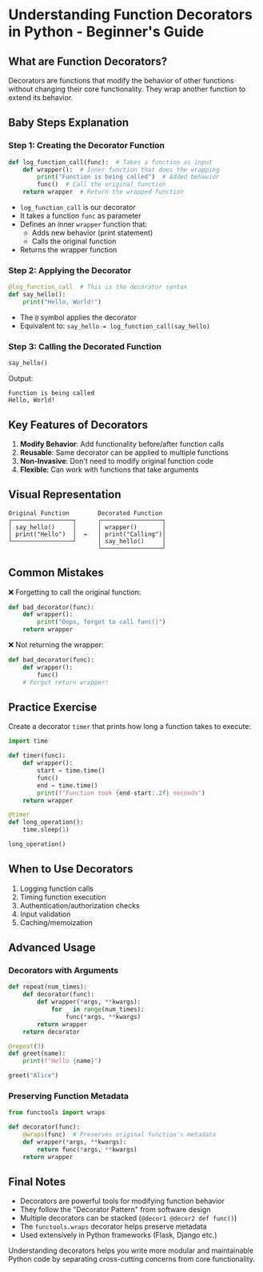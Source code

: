# Understanding Function Decorators in Python - Beginner's Guide

## What are Function Decorators?

Decorators are functions that modify the behavior of other functions without changing their core functionality. They wrap another function to extend its behavior.

## Baby Steps Explanation

### Step 1: Creating the Decorator Function
```python
def log_function_call(func):  # Takes a function as input
    def wrapper():  # Inner function that does the wrapping
        print("Function is being called")  # Added behavior
        func()  # Call the original function
    return wrapper  # Return the wrapped function
```
- `log_function_call` is our decorator
- It takes a function `func` as parameter
- Defines an inner `wrapper` function that:
  - Adds new behavior (print statement)
  - Calls the original function
- Returns the wrapper function

### Step 2: Applying the Decorator
```python
@log_function_call  # This is the decorator syntax
def say_hello():
    print("Hello, World!")
```
- The `@` symbol applies the decorator
- Equivalent to: `say_hello = log_function_call(say_hello)`

### Step 3: Calling the Decorated Function
```python
say_hello()
```
Output:
```
Function is being called
Hello, World!
```

## Key Features of Decorators

1. **Modify Behavior**: Add functionality before/after function calls
2. **Reusable**: Same decorator can be applied to multiple functions
3. **Non-Invasive**: Don't need to modify original function code
4. **Flexible**: Can work with functions that take arguments

## Visual Representation

```
Original Function        Decorated Function
┌─────────────────┐      ┌─────────────────┐
│ say_hello()     │      │ wrapper()       │
│ print("Hello")  │  →   │ print("Calling")│
└─────────────────┘      │ say_hello()     │
                         └─────────────────┘
```

## Common Mistakes

❌ Forgetting to call the original function:
```python
def bad_decorator(func):
    def wrapper():
        print("Oops, forgot to call func()")
    return wrapper
```

❌ Not returning the wrapper:
```python
def bad_decorator(func):
    def wrapper():
        func()
    # Forgot return wrapper!
```

## Practice Exercise

Create a decorator `timer` that prints how long a function takes to execute:

```python
import time

def timer(func):
    def wrapper():
        start = time.time()
        func()
        end = time.time()
        print(f"Function took {end-start:.2f} seconds")
    return wrapper

@timer
def long_operation():
    time.sleep(1)

long_operation()
```

## When to Use Decorators

1. Logging function calls
2. Timing function execution
3. Authentication/authorization checks
4. Input validation
5. Caching/memoization

## Advanced Usage

### Decorators with Arguments
```python
def repeat(num_times):
    def decorator(func):
        def wrapper(*args, **kwargs):
            for _ in range(num_times):
                func(*args, **kwargs)
        return wrapper
    return decorator

@repeat(3)
def greet(name):
    print(f"Hello {name}")

greet("Alice")
```

### Preserving Function Metadata
```python
from functools import wraps

def decorator(func):
    @wraps(func)  # Preserves original function's metadata
    def wrapper(*args, **kwargs):
        return func(*args, **kwargs)
    return wrapper
```

## Final Notes

- Decorators are powerful tools for modifying function behavior
- They follow the "Decorator Pattern" from software design
- Multiple decorators can be stacked (`@decor1 @decor2 def func()`)
- The `functools.wraps` decorator helps preserve metadata
- Used extensively in Python frameworks (Flask, Django etc.)

Understanding decorators helps you write more modular and maintainable Python code by separating cross-cutting concerns from core functionality.
